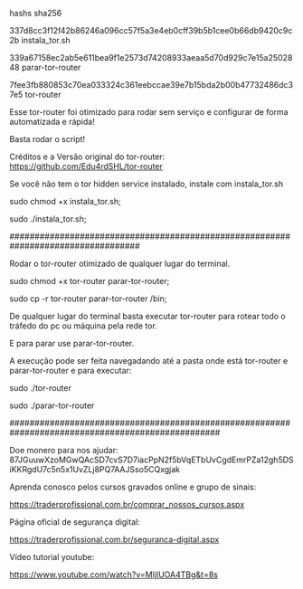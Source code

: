 hashs sha256

337d8cc3f12f42b86246a096cc57f5a3e4eb0cff39b5b1cee0b66db9420c9c2b  instala_tor.sh

339a67158ec2ab5e611bea9f1e2573d74208933aeaa5d70d929c7e15a2502848  parar-tor-router

7fee3fb880853c70ea033324c361eebccae39e7b15bda2b00b47732486dc37e5  tor-router



Esse tor-router foi otimizado para rodar sem serviço e configurar de forma automatizada e rápida!

Basta rodar o script!

Créditos e a Versão original do tor-router: https://github.com/Edu4rdSHL/tor-router

Se você não tem o tor hidden service instalado, instale com instala_tor.sh

sudo chmod +x instala_tor.sh;

sudo ./instala_tor.sh;

##################################################################################

Rodar o tor-router otimizado de qualquer lugar do terminal.

sudo chmod +x tor-router parar-tor-router;

sudo cp -r tor-router parar-tor-router /bin;

De qualquer lugar do terminal basta executar tor-router para rotear todo o tráfedo do pc ou máquina pela rede tor.

E para parar use parar-tor-router.

A execução pode ser feita navegadando até a pasta onde está tor-router e parar-tor-router e para executar:

sudo ./tor-router

sudo ./parar-tor-router





##################################################################################################

Doe monero para nos ajudar: 87JGuuwXzoMGwQAcSD7cvS7D7iacPpN2f5bVqETbUvCgdEmrPZa12gh5DSiKKRgdU7c5n5x1UvZLj8PQ7AAJSso5CQxgjak

Aprenda conosco pelos cursos gravados online e grupo de sinais:

https://traderprofissional.com.br/comprar_nossos_cursos.aspx 

Página oficial de segurança digital:

https://traderprofissional.com.br/seguranca-digital.aspx

Vídeo tutorial youtube: 

https://www.youtube.com/watch?v=MIjlUOA4TBg&t=8s






































